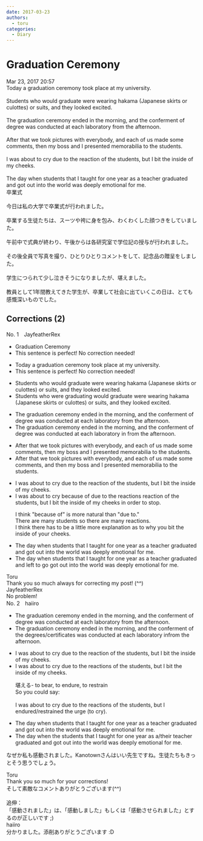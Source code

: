```yaml
---
date: 2017-03-23
authors:
  - toru
categories:
  - Diary
---
```


<h1 id="subject_show">Graduation Ceremony</h1>
<div class="date">Mar 23, 2017 20:57</div>
<div id="post"><div id="body_show_ori">
Today a graduation ceremony took place at my university.<br/><br/>Students who would graduate were wearing hakama (Japanese skirts or culottes) or suits, and they looked excited.<br/><br/>The graduation ceremony ended in the morning, and the conferment of degree was conducted at each laboratory from the afternoon.<br/><br/>After that we took pictures with everybody, and each of us made some comments, then my boss and I presented memorabilia to the students. <br/><br/>I was about to cry due to the reaction of the students, but I bit the inside of my cheeks.<br/><br/>The day when students that I taught for one year as a teacher graduated and got out into the world was deeply emotional for me.
</div></div>

<!-- more -->

<div id="post_ja"><div id="body_show_mo">
卒業式<br/><br/>今日は私の大学で卒業式が行われました。<br/><br/>卒業する生徒たちは、スーツや袴に身を包み、わくわくした顔つきをしていました。<br/><br/>午前中で式典が終わり、午後からは各研究室で学位記の授与が行われました。<br/><br/>その後全員で写真を撮り、ひとりひとりコメントをして、記念品の贈呈をしました。<br/><br/>学生につられて少し泣きそうになりましたが、堪えました。<br/><br/>教員として1年間教えてきた学生が、卒業して社会に出ていくこの日は、とても感慨深いものでした。
</div></div>

## Corrections (2)
<div id="block"><div class="first_name"> No. 1　<span class="just_name">JayfeatherRex</span></div><div id="block2">
<ul class="correction_field">
<li class="incorrect">Graduation Ceremony</li>
<li class="corrected perfect">This sentence is perfect! No correction needed!</li>
</ul>
<ul class="correction_field">
<li class="incorrect">Today a graduation ceremony took place at my university.</li>
<li class="corrected perfect">This sentence is perfect! No correction needed!</li>
</ul>
<ul class="correction_field">
<li class="incorrect">Students who would graduate were wearing hakama (Japanese skirts or culottes) or suits, and they looked excited.</li>
<li class="corrected correct">
Students who <span class="f_red">were graduating </span><span class="sline">would</span> <span class="sline">graduate </span>were wearing hakama (Japanese skirts or culottes) or suits, and they looked excited.
</li>
</ul>
<ul class="correction_field">
<li class="incorrect">The graduation ceremony ended in the morning, and the conferment of degree was conducted at each laboratory from the afternoon.</li>
<li class="corrected correct">
The graduation ceremony ended in the morning, and the conferment of degree was conducted at each laboratory <span class="f_red">in </span><span class="sline">from </span>the afternoon.
</li>
</ul>
<ul class="correction_field">
<li class="incorrect">After that we took pictures with everybody, and each of us made some comments, then my boss and I presented memorabilia to the students.</li>
<li class="corrected correct">
After that we took pictures with everybody, and each of us made some comments, <span class="f_red">and </span>then my boss and I presented memorabilia to the students.
</li>
</ul>
<ul class="correction_field">
<li class="incorrect">I was about to cry due to the reaction of the students, but I bit the inside of my cheeks.</li>
<li class="corrected correct">
I was about to cry <span class="f_red">because of </span><span class="sline">due to </span>the <span class="f_red">reactions </span><span class="sline">reaction </span>of the students, but I bit the inside of my cheeks<span class="f_red"> in order to stop</span>.
<p class="correction_comment">I think "because of" is more natural than "due to."<br/>There are many students so there are many reactions.<br/>I think there has to be a little more explanation as to why you bit the inside of your cheeks.</p>
</li>
</ul>
<ul class="correction_field">
<li class="incorrect">The day when students that I taught for one year as a teacher graduated and got out into the world was deeply emotional for me.</li>
<li class="corrected correct">
The day when students that I taught for one year <span class="sline">as a teacher </span>graduated and <span class="f_red">left to go </span><span class="sline">got out</span> into the world was deeply emotional for me.
</li>
</ul>
</div><div class="name"><span class="just_name">Toru</span><br>
Thank you so much always for correcting my post! (^^)
</div>
<div class="name"><span class="just_name">JayfeatherRex</span><br>
No problem!
</div>
</div>
<div id="block"><div class="first_name"> No. 2　<span class="just_name">haiiro</span></div><div id="block2">
<ul class="correction_field">
<li class="incorrect">The graduation ceremony ended in the morning, and the conferment of degree was conducted at each laboratory from the afternoon.</li>
<li class="corrected correct">
The graduation ceremony ended in the morning, and the conferment of <span class="f_red">the </span>degree<span class="f_red">s/certificates</span> was conducted at each laboratory <span class="f_red">in</span><span class="f_gray"><span class="sline">from</span></span> the afternoon.
</li>
</ul>
<ul class="correction_field">
<li class="incorrect">I was about to cry due to the reaction of the students, but I bit the inside of my cheeks.</li>
<li class="corrected correct">
I was about to cry due to the reaction<span class="f_red">s</span> of the students, but I bit the inside of my cheeks.
<p class="correction_comment">堪える- to bear, to endure, to restrain<br/>So you could say: <br/><br/>I was about to cry due to the reactions of the students, but I endured/restrained the urge (to cry).</p>
</li>
</ul>
<ul class="correction_field">
<li class="incorrect">The day when students that I taught for one year as a teacher graduated and got out into the world was deeply emotional for me.</li>
<li class="corrected correct">
The day when <span class="f_red">the </span>students that I taught for one year as a<span class="f_red">/their</span> teacher graduated and got out into the world was deeply emotional for me.
</li>
</ul>
<p class="comment_small">
 なぜか私も感動されました。Kanotownさんはいい先生ですね。生徒たちもきっとそう思うでしょう。
</p>

</div><div class="name"><span class="just_name">Toru</span><br>
Thank you so much for your corrections!<br/>そして素敵なコメントありがとうございます(^^)<br/><br/>追伸：<br/>「感動されました」は、「感動しました」もしくは「感動させられました」とするのが正しいです ;)
</div>
<div class="name"><span class="just_name">haiiro</span><br>
分かりました。添削ありがとうございます :D
</div>
</div>
